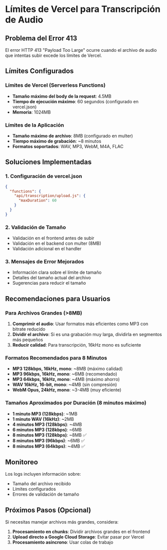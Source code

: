 # Límites de Vercel para Transcripción de Audio

## Problema del Error 413

El error HTTP 413 "Payload Too Large" ocurre cuando el archivo de audio que intentas subir excede los límites de Vercel.

## Límites Configurados

### Límites de Vercel (Serverless Functions)
- **Tamaño máximo del body de la request**: 4.5MB
- **Tiempo de ejecución máximo**: 60 segundos (configurado en vercel.json)
- **Memoria**: 1024MB

### Límites de la Aplicación
- **Tamaño máximo de archivo**: 8MB (configurado en multer)
- **Tiempo máximo de grabación**: ~8 minutos
- **Formatos soportados**: WAV, MP3, WebM, M4A, FLAC

## Soluciones Implementadas

### 1. Configuración de vercel.json
```json
{
  "functions": {
    "api/transcription/upload.js": {
      "maxDuration": 60
    }
  }
}
```

### 2. Validación de Tamaño
- Validación en el frontend antes de subir
- Validación en el backend con multer (8MB)
- Validación adicional en el handler

### 3. Mensajes de Error Mejorados
- Información clara sobre el límite de tamaño
- Detalles del tamaño actual del archivo
- Sugerencias para reducir el tamaño

## Recomendaciones para Usuarios

### Para Archivos Grandes (>8MB)
1. **Comprimir el audio**: Usar formatos más eficientes como MP3 con bitrate reducido
2. **Dividir el archivo**: Si es una grabación muy larga, dividirla en segmentos más pequeños
3. **Reducir calidad**: Para transcripción, 16kHz mono es suficiente

### Formatos Recomendados para 8 Minutos
- **MP3 128kbps, 16kHz, mono**: ~8MB (máximo calidad)
- **MP3 96kbps, 16kHz, mono**: ~6MB (recomendado)
- **MP3 64kbps, 16kHz, mono**: ~4MB (máximo ahorro)
- **WAV 16kHz, 16-bit, mono**: ~4MB (sin compresión)
- **WebM Opus, 24kHz, mono**: ~3-4MB (muy eficiente)

### Tamaños Aproximados por Duración (8 minutos máximo)
- **1 minuto MP3 (128kbps)**: ~1MB
- **1 minuto WAV (16kHz)**: ~2MB
- **4 minutos MP3 (128kbps)**: ~4MB
- **6 minutos MP3 (128kbps)**: ~6MB
- **8 minutos MP3 (128kbps)**: ~8MB ✅
- **8 minutos MP3 (96kbps)**: ~6MB ✅
- **8 minutos MP3 (64kbps)**: ~4MB ✅

## Monitoreo

Los logs incluyen información sobre:
- Tamaño del archivo recibido
- Límites configurados
- Errores de validación de tamaño

## Próximos Pasos (Opcional)

Si necesitas manejar archivos más grandes, considera:
1. **Procesamiento en chunks**: Dividir archivos grandes en el frontend
2. **Upload directo a Google Cloud Storage**: Evitar pasar por Vercel
3. **Procesamiento asíncrono**: Usar colas de trabajo 